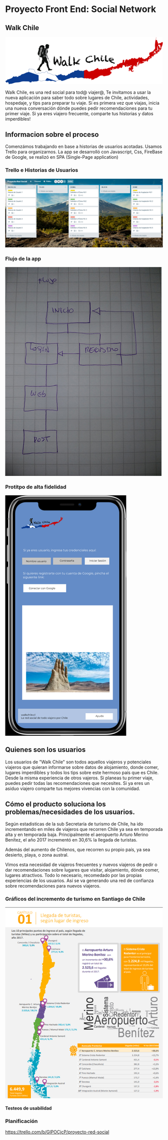 
# Proyecto Front End: Social Network

## Walk Chile

![LogoChile.png](https://github.com/TatianaCastroLizama/SCL008-Social-Network/blob/master/src/img/LogoChile.png)

Walk Chile, es una red social para tod@ viajer@, Te invitamos a usar la nueva aplicación para saber todo sobre lugares de Chile, actividades, hospedaje, y tips para preparar tu viaje. Si es primera vez que viajas, inicia una nueva conversación dónde puedes pedir recomendaciones para tu primer viaje. Si ya eres viajero frecuente, comparte tus historias y datos imperdibles!



## Informacion sobre el proceso

Comenzámos trabajando en base a historias de usuarios acotadas. Usamos Trello para organizarnos. La app se desarrolló con Javascript, Css, FireBase de Google, se realizó en SPA (Single-Page application)

### Trello e Historias de Usuarios
![trello.jpg](https://github.com/TatianaCastroLizama/SCL008-Social-Network/blob/master/src/img/trello.jpg)

### Flujo de la app
![flujo.jpg](https://github.com/TatianaCastroLizama/SCL008-Social-Network/blob/master/src/img/flujo.jpg)

### Protitpo de alta fidelidad
![figma.jpg](https://github.com/TatianaCastroLizama/SCL008-Social-Network/blob/master/src/img/figma.jpg)



## Quienes son los usuarios


Los usuarios de "Walk Chile" son todos aquellos viajeros y potenciales viajeros que quieran informarse sobre datos de alojamiento, donde comer, lugares imperdibles y todos los tips sobre este hermoso país que es Chile. Desde la misma experiencia de otros vajeros. Si planeas tu primer viaje, puedes pedir todas las recomendaciones que necesites. Si ya eres un asiduo viajero comparte tus mejores vivencias con la comunidad. 


## Cómo el producto soluciona los problemas/necesidades de los usuarios.


Según estadisticas de la sub Secretaría de turismo de Chile, ha ido incrementando en miles de viajeros que recorren Chile ya sea en temporada alta y en temporada baja. Principalmente el aeropuerto  Arturo Merino Benítez, el año 2017 incrementó en 30,6% la llegada de turistas. 

Además del aumento de Chilenos, que recorren su propio país, ya sea desierto, playa, o zona austral. 

Vimos esta necesidad de viajeros frecuentes y nuevos viajeros de pedir o dar recomendaciones sobre lugares que visitar, alojamiento, dónde comer, lugares atractivos. Todo lo necesario, recomedado por las propias experiencias de los usuarios. Así se va generando una red de confianza sobre recomendaciones para nuevos viajeros. 

### Gráficos del incremento de turismo en Santiago de Chile

![graficoviajeros.jpg](https://github.com/TatianaCastroLizama/SCL008-Social-Network/blob/master/src/img/graficoviajeros.jpg)






#### Testeos de usabilidad



### Planificación

https://trello.com/b/GlPOCjcP/proyecto-red-social